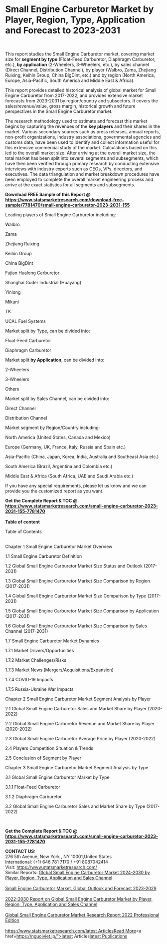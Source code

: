 <h1>Small Engine Carburetor Market by Player, Region, Type, Application and Forecast to 2023-2031</h1><br/><p>This report studies the Small Engine Carburetor market, covering market size for <strong>segment by type</strong> (Float-Feed Carburetor, Diaphragm Carburetor, etc.), <strong>by application</strong> (2-Wheelers, 3-Wheelers, etc.), by sales channel (Direct Channel, Distribution Channel), by player (Walbro, Zama, Zhejiang Ruixing, Keihin Group, China BigDint, etc.) and by region (North America, Europe, Asia-Pacific, South America and Middle East & Africa).</p><p>This report provides detailed historical analysis of global market for Small Engine Carburetor from 2017-2022, and provides extensive market forecasts from 2023-2031 by region/country and subsectors. It covers the sales/revenue/value, gross margin, historical growth and future perspectives in the Small Engine Carburetor market.</p><p>The research methodology used to estimate and forecast this market begins by capturing the revenues of the <strong>key players</strong> and their shares in the market. Various secondary sources such as press releases, annual reports, non-profit organizations, industry associations, governmental agencies and customs data, have been used to identify and collect information useful for this extensive commercial study of the market. Calculations based on this led to the overall market size. After arriving at the overall market size, the total market has been split into several segments and subsegments, which have then been verified through primary research by conducting extensive interviews with industry experts such as CEOs, VPs, directors, and executives. The data triangulation and market breakdown procedures have been employed to complete the overall market engineering process and arrive at the exact statistics for all segments and subsegments.</p><p><strong>Download FREE Sample of this Report @ <a href="https://www.statsmarketresearch.com/download-free-sample/7781470/small-engine-carburetor-2023-2031-155">https://www.statsmarketresearch.com/download-free-sample/7781470/small-engine-carburetor-2023-2031-155</a></strong></p><p>Leading players of Small Engine Carburetor including:</p><p>Walbro</p><p>Zama</p><p>Zhejiang Ruixing</p><p>Keihin Group</p><p>China BigDint</p><p>Fujian Hualong Carburetor</p><p>Shanghai Guder Industrial (Huayang)</p><p>Yinlong</p><p>Mikuni</p><p>TK</p><p>UCAL Fuel Systems</p><p>Market split by Type, can be divided into:</p><p>Float-Feed Carburetor</p><p>Diaphragm Carburetor</p><p>Market split <strong>by Application</strong>, can be divided into:</p><p>2-Wheelers</p><p>3-Wheelers</p><p>Others</p><p>Market split by Sales Channel, can be divided into:</p><p>Direct Channel</p><p>Distribution Channel</p><p>Market segment by Region/Country including:</p><p>North America (United States, Canada and Mexico)</p><p>Europe (Germany, UK, France, Italy, Russia and Spain etc.)</p><p>Asia-Pacific (China, Japan, Korea, India, Australia and Southeast Asia etc.)</p><p>South America (Brazil, Argentina and Colombia etc.)</p><p>Middle East & Africa (South Africa, UAE and Saudi Arabia etc.)</p><p>If you have any special requirements, please let us know and we can provide you the customized report as you want.</p><div><b>Get the Complete Report & TOC @ <a href="https://www.statsmarketresearch.com/small-engine-carburetor-2023-2031-155-7781470">https://www.statsmarketresearch.com/small-engine-carburetor-2023-2031-155-7781470</a></b></div><br><b>Table of content</b><p>Table of Contents<br />
 
 <br />
 
 Chapter 1 Small Engine Carburetor Market Overview<br />
 
  1.1 Small Engine Carburetor Definition<br />
 
  1.2 Global Small Engine Carburetor Market Size Status and Outlook (2017-2031)<br />
 
  1.3 Global Small Engine Carburetor Market Size Comparison by Region (2017-2031)<br />
 
  1.4 Global Small Engine Carburetor Market Size Comparison by Type (2017-2031)<br />
 
  1.5 Global Small Engine Carburetor Market Size Comparison by Application (2017-2031)<br />
 
  1.6 Global Small Engine Carburetor Market Size Comparison by Sales Channel (2017-2031)<br />
 
  1.7 Small Engine Carburetor Market Dynamics<br />
 
  1.7.1 Market Drivers/Opportunities<br />
 
  1.7.2 Market Challenges/Risks<br />
 
  1.7.3 Market News (Mergers/Acquisitions/Expansion)<br />
 
  1.7.4 COVID-19 Impacts<br />
 
  1.7.5 Russia-Ukraine War Impacts<br />
 
 Chapter 2 Small Engine Carburetor Market Segment Analysis by Player<br />
 
  2.1 Global Small Engine Carburetor Sales and Market Share by Player (2020-2022)<br />
 
  2.2 Global Small Engine Carburetor Revenue and Market Share by Player (2020-2022)<br />
 
  2.3 Global Small Engine Carburetor Average Price by Player (2020-2022)<br />
 
  2.4 Players Competition Situation & Trends<br />
 
  2.5 Conclusion of Segment by Player<br />
 
 Chapter 3 Small Engine Carburetor Market Segment Analysis by Type<br />
 
  3.1 Global Small Engine Carburetor Market by Type<br />
 
  3.1.1 Float-Feed Carburetor<br />
 
  3.1.2 Diaphragm Carburetor<br />
 
  3.2 Global Small Engine Carburetor Sales and Market Share by Type (2017-2022)<br />
 
  <br><div><b>Get the Complete Report & TOC @ <a href="https://www.statsmarketresearch.com/small-engine-carburetor-2023-2031-155-7781470">https://www.statsmarketresearch.com/small-engine-carburetor-2023-2031-155-7781470</a></b></div></p> <b>CONTACT US:</b><br>276 5th Avenue, New York , NY 10001,United States<br>International: (+1) 646 781 7170 / +91 8087042414<br>Visit: <a href="https://www.statsmarketresearch.com/">https://www.statsmarketresearch.com/</a><br>Similar Reports: <a href="https://www.statsmarketresearch.com/small-engine-carburetor-2023-2031-155-7781470">Global Small Engine Carburetor Market 2024-2030 by Player, Region, Type, Application and Sales Channel</a><br/><br/><a href="https://www.statsmarketresearch.com/small-engine-carburetor-2023-2031-155-7781470">Small Engine Carburetor Market, Global Outlook and Forecast 2023-2029</a><br/><br/><a href="https://www.statsmarketresearch.com/small-engine-carburetor-2023-2031-155-7781470">2022-2030 Report on Global Small Engine Carburetor Market by Player, Region, Type, Application and Sales Channel</a><br/><br/><a href="https://www.statsmarketresearch.com/small-engine-carburetor-2023-2031-155-7781470">Global Small Engine Carburetor Market Research Report 2022 Professional Edition</a><br/><br/><a href="https://gyeongbokgung.com">https://www.statsmarketresearch.com/</a><a href="https://hallyeomaritime.com">latest Articles</a><a href="https://jingwansa.com">Read More</a><a href=https://nguoiviet.jp/">latest Articles</a><a href="https://www.intelmarketresearch.com/">latest Publications</a>